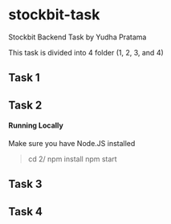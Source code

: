 # stockbit-task
Stockbit Backend Task by Yudha Pratama

This task is divided into 4 folder (1, 2, 3, and 4)

## Task 1

## Task 2

#### Running Locally
Make sure you have Node.JS installed
> cd 2/
> npm install
> npm start

## Task 3


## Task 4




